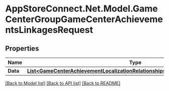# AppStoreConnect.Net.Model.GameCenterGroupGameCenterAchievementsLinkagesRequest

## Properties

Name | Type | Description | Notes
------------ | ------------- | ------------- | -------------
**Data** | [**List&lt;GameCenterAchievementLocalizationRelationshipsGameCenterAchievementData&gt;**](GameCenterAchievementLocalizationRelationshipsGameCenterAchievementData.md) |  | 

[[Back to Model list]](../README.md#documentation-for-models) [[Back to API list]](../README.md#documentation-for-api-endpoints) [[Back to README]](../README.md)

